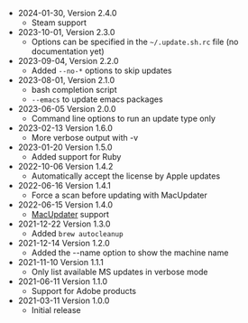 * 2024-01-30, Version 2.4.0
   * Steam support
* 2023-10-01, Version 2.3.0
   * Options can be specified in the ```~/.update.sh.rc``` file (no documentation yet)
* 2023-09-04, Version 2.2.0
   * Added ```--no-*``` options to skip updates
* 2023-08-01, Version 2.1.0
   * bash completion script
   * ```--emacs``` to update emacs packages
* 2023-06-05 Version 2.0.0
   * Command line options to run an update type only
* 2023-02-13 Version 1.6.0
   * More verbose output with -v
* 2023-01-20 Version 1.5.0
   * Added support for Ruby
* 2022-10-06 Version 1.4.2
   * Automatically accept the license by Apple updates
* 2022-06-16 Version 1.4.1
   * Force a scan before updating with MacUpdater
 * 2022-06-15 Version 1.4.0
   * [MacUpdater](https://www.corecode.io/macupdater/) support
 * 2021-12-22 Version 1.3.0
   * Added ```brew autocleanup```
 * 2021-12-14 Version 1.2.0
   * Added the --name option to show the machine name
 * 2021-11-10 Version 1.1.1
   * Only list available MS updates in verbose mode
 * 2021-06-11 Version 1.1.0
   * Support for Adobe products
 * 2021-03-11 Version 1.0.0
   * Initial release
